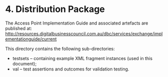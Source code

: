 # 4. Distribution Package 

The Access Point Implementation Guide and associated artefacts are published at: http://resources.digitalbusinesscouncil.com.au/dbc/services/exchange/implementationguide/current 

This directory contains the following sub-directories: 
 - testsets – containing example XML fragment instances (used in this document); 
 - val – test assertions and outcomes for validation testing. 
